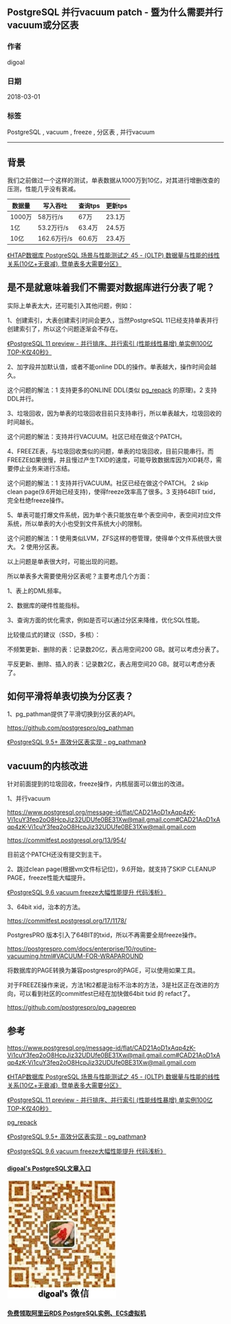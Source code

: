 ## PostgreSQL 并行vacuum patch - 暨为什么需要并行vacuum或分区表  
                                                               
### 作者                                                               
digoal                                                               
                                                               
### 日期                                                               
2018-03-01                              
                                                               
### 标签                                                               
PostgreSQL , vacuum , freeze , 分区表 , 并行vacuum    
                                                               
----                                                               
                                                               
## 背景     
我们之前做过一个这样的测试，单表数据从1000万到10亿，对其进行增删改查的压测，性能几乎没有衰减。   
  
数据量 | 写入吞吐 | 查询tps | 更新tps      
---|---|---|---    
1000万 | 58万行/s | 67万 | 23.1万      
1亿 | 53.2万行/s | 63.4万 | 24.5万      
10亿 | 162.6万行/s | 60.6万 | 23.4万      
  
[《HTAP数据库 PostgreSQL 场景与性能测试之 45 - (OLTP) 数据量与性能的线性关系(10亿+无衰减), 暨单表多大需要分区》](../201711/20171107_46.md)    
  
## 是不是就意味着我们不需要对数据库进行分表了呢？  
  
实际上单表太大，还可能引入其他问题，例如：  
  
1、创建索引，大表创建索引时间会更久，当然PostgreSQL 11已经支持单表并行创建索引了，所以这个问题逐渐会不存在。  
  
[《PostgreSQL 11 preview - 并行排序、并行索引 (性能线性暴增) 单实例100亿TOP-K仅40秒》](../201802/20180204_01.md)    
  
2、加字段并加默认值，或者不能online DDL的操作。单表越大，操作时间会越久。  
  
这个问题的解法：1 支持更多的ONLINE DDL(类似 [pg_repack](https://github.com/reorg/pg_repack/) 的原理)。2 支持DDL并行。  
  
3、垃圾回收，因为单表的垃圾回收目前只支持串行，所以单表越大，垃圾回收的时间越长。  
  
这个问题的解法：支持并行VACUUM。社区已经在做这个PATCH。  
  
4、FREEZE表，与垃圾回收类似的问题，单表的垃圾回收，目前只能串行。而FREEZE如果很慢，并且慢过产生TXID的速度，可能导致数据库因为XID耗尽，需要停止业务来进行冻结。  
  
这个问题的解法：1 支持并行VACUUM。社区已经在做这个PATCH。 2 skip clean page(9.6开始已经支持)，使得freeze效率高了很多。3 支持64BIT txid，完全杜绝freeze操作。  
  
5、单表可能打爆文件系统，因为单个表只能放在单个表空间中，表空间对应文件系统，所以单表的大小也受到文件系统大小的限制。  
  
这个问题的解法：1 使用类似LVM，ZFS这样的卷管理，使得单个文件系统很大很大。 2 使用分区表。  
  
以上问题是单表很大时，可能出现的问题。  
  
所以单表多大需要使用分区表呢？主要考虑几个方面：  
  
1、表上的DML频率。  
  
2、数据库的硬件性能指标。  
   
3、查询方面的优化需求，例如是否可以通过分区来降维，优化SQL性能。   
  
比较傻瓜式的建议（SSD，多核）：   
   
不频繁更新、删除的表：记录数20亿，表占用空间200 GB。就可以考虑分表了。   
   
平反更新、删除、插入的表：记录数2亿，表占用空间20 GB。就可以考虑分表了。   
   
## 如何平滑将单表切换为分区表？  
  
1、pg_pathman提供了平滑切换到分区表的API。  
  
https://github.com/postgrespro/pg_pathman  
  
[《PostgreSQL 9.5+ 高效分区表实现 - pg_pathman》](../201610/20161024_01.md)    
  
## vacuum的内核改进  
针对前面提到的垃圾回收，freeze操作，内核层面可以做出的改进。  
  
1、并行vacuum  
  
https://www.postgresql.org/message-id/flat/CAD21AoD1xAqp4zK-Vi1cuY3feq2oO8HcpJiz32UDUfe0BE31Xw@mail.gmail.com#CAD21AoD1xAqp4zK-Vi1cuY3feq2oO8HcpJiz32UDUfe0BE31Xw@mail.gmail.com  
  
https://commitfest.postgresql.org/13/954/  
  
目前这个PATCH还没有提交到主干。  
  
2、跳过clean page(根据vm文件标记位)，9.6开始，就支持了SKIP CLEANUP PAGE，freeze性能大幅提升。  
  
[《PostgreSQL 9.6 vacuum freeze大幅性能提升 代码浅析》](../201610/20161002_03.md)    
  
3、64bit xid，治本的方法。  
  
https://commitfest.postgresql.org/17/1178/  
  
PostgresPRO 版本引入了64BIT的txid，所以不再需要全局freeze操作。  
  
https://postgrespro.com/docs/enterprise/10/routine-vacuuming.html#VACUUM-FOR-WRAPAROUND  
  
将数据库的PAGE转换为兼容postgrespro的PAGE，可以使用如果工具。  
  
对于FREEZE操作来说，方法1和2都是治标不治本的方法，3是社区正在改进的方向，可以看到社区的commitfest已经在加快做64bit txid 的 refact了。  
  
https://github.com/postgrespro/pg_pageprep  
  
## 参考  
https://www.postgresql.org/message-id/flat/CAD21AoD1xAqp4zK-Vi1cuY3feq2oO8HcpJiz32UDUfe0BE31Xw@mail.gmail.com#CAD21AoD1xAqp4zK-Vi1cuY3feq2oO8HcpJiz32UDUfe0BE31Xw@mail.gmail.com  
  
[《HTAP数据库 PostgreSQL 场景与性能测试之 45 - (OLTP) 数据量与性能的线性关系(10亿+无衰减), 暨单表多大需要分区》](../201711/20171107_46.md)      
  
[《PostgreSQL 11 preview - 并行排序、并行索引 (性能线性暴增) 单实例100亿TOP-K仅40秒》](../201802/20180204_01.md)      
  
[pg_repack](https://github.com/reorg/pg_repack/)   
  
[《PostgreSQL 9.5+ 高效分区表实现 - pg_pathman》](../201610/20161024_01.md)     
  
[《PostgreSQL 9.6 vacuum freeze大幅性能提升 代码浅析》](../201610/20161002_03.md)    
  
  
  
  
  
  
  
  
  
  
  
  
  
  
  
  
#### [digoal's PostgreSQL文章入口](https://github.com/digoal/blog/blob/master/README.md "22709685feb7cab07d30f30387f0a9ae")
  
  
![digoal's weixin](../pic/digoal_weixin.jpg "f7ad92eeba24523fd47a6e1a0e691b59")
  
  
  
  
  
  
  
  
#### [免费领取阿里云RDS PostgreSQL实例、ECS虚拟机](https://www.aliyun.com/database/postgresqlactivity "57258f76c37864c6e6d23383d05714ea")
  
